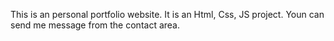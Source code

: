 This is an personal portfolio website. It is an Html, Css, JS project. Youn can send me message from the contact area.
